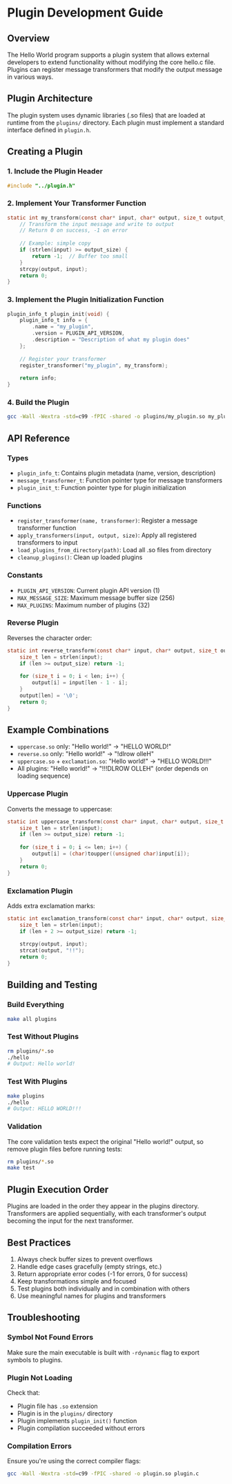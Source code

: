 # Plugin Development Guide

## Overview

The Hello World program supports a plugin system that allows external developers to extend functionality without modifying the core hello.c file. Plugins can register message transformers that modify the output message in various ways.

## Plugin Architecture

The plugin system uses dynamic libraries (.so files) that are loaded at runtime from the `plugins/` directory. Each plugin must implement a standard interface defined in `plugin.h`.

## Creating a Plugin

### 1. Include the Plugin Header

```c
#include "../plugin.h"
```

### 2. Implement Your Transformer Function

```c
static int my_transform(const char* input, char* output, size_t output_size) {
    // Transform the input message and write to output
    // Return 0 on success, -1 on error
    
    // Example: simple copy
    if (strlen(input) >= output_size) {
        return -1;  // Buffer too small
    }
    strcpy(output, input);
    return 0;
}
```

### 3. Implement the Plugin Initialization Function

```c
plugin_info_t plugin_init(void) {
    plugin_info_t info = {
        .name = "my_plugin",
        .version = PLUGIN_API_VERSION,
        .description = "Description of what my plugin does"
    };
    
    // Register your transformer
    register_transformer("my_plugin", my_transform);
    
    return info;
}
```

### 4. Build the Plugin

```bash
gcc -Wall -Wextra -std=c99 -fPIC -shared -o plugins/my_plugin.so my_plugin.c
```

## API Reference

### Types

- `plugin_info_t`: Contains plugin metadata (name, version, description)
- `message_transformer_t`: Function pointer type for message transformers
- `plugin_init_t`: Function pointer type for plugin initialization

### Functions

- `register_transformer(name, transformer)`: Register a message transformer function
- `apply_transformers(input, output, size)`: Apply all registered transformers to input
- `load_plugins_from_directory(path)`: Load all .so files from directory
- `cleanup_plugins()`: Clean up loaded plugins

### Constants

- `PLUGIN_API_VERSION`: Current plugin API version (1)
- `MAX_MESSAGE_SIZE`: Maximum message buffer size (256)
- `MAX_PLUGINS`: Maximum number of plugins (32)

### Reverse Plugin
Reverses the character order:
```c
static int reverse_transform(const char* input, char* output, size_t output_size) {
    size_t len = strlen(input);
    if (len >= output_size) return -1;
    
    for (size_t i = 0; i < len; i++) {
        output[i] = input[len - 1 - i];
    }
    output[len] = '\0';
    return 0;
}
```

## Example Combinations

- `uppercase.so` only: "Hello world!" → "HELLO WORLD!"
- `reverse.so` only: "Hello world!" → "!dlrow olleH"  
- `uppercase.so` + `exclamation.so`: "Hello world!" → "HELLO WORLD!!!"
- All plugins: "Hello world!" → "!!!DLROW OLLEH" (order depends on loading sequence)

### Uppercase Plugin
Converts the message to uppercase:
```c
static int uppercase_transform(const char* input, char* output, size_t output_size) {
    size_t len = strlen(input);
    if (len >= output_size) return -1;
    
    for (size_t i = 0; i <= len; i++) {
        output[i] = (char)toupper((unsigned char)input[i]);
    }
    return 0;
}
```

### Exclamation Plugin
Adds extra exclamation marks:
```c
static int exclamation_transform(const char* input, char* output, size_t output_size) {
    size_t len = strlen(input);
    if (len + 2 >= output_size) return -1;
    
    strcpy(output, input);
    strcat(output, "!!");
    return 0;
}
```

## Building and Testing

### Build Everything
```bash
make all plugins
```

### Test Without Plugins
```bash
rm plugins/*.so
./hello
# Output: Hello world!
```

### Test With Plugins
```bash
make plugins
./hello
# Output: HELLO WORLD!!!
```

### Validation
The core validation tests expect the original "Hello world!" output, so remove plugin files before running tests:
```bash
rm plugins/*.so
make test
```

## Plugin Execution Order

Plugins are loaded in the order they appear in the plugins directory. Transformers are applied sequentially, with each transformer's output becoming the input for the next transformer.

## Best Practices

1. Always check buffer sizes to prevent overflows
2. Handle edge cases gracefully (empty strings, etc.)
3. Return appropriate error codes (-1 for errors, 0 for success)
4. Keep transformations simple and focused
5. Test plugins both individually and in combination with others
6. Use meaningful names for plugins and transformers

## Troubleshooting

### Symbol Not Found Errors
Make sure the main executable is built with `-rdynamic` flag to export symbols to plugins.

### Plugin Not Loading
Check that:
- Plugin file has `.so` extension
- Plugin is in the `plugins/` directory  
- Plugin implements `plugin_init()` function
- Plugin compilation succeeded without errors

### Compilation Errors
Ensure you're using the correct compiler flags:
```bash
gcc -Wall -Wextra -std=c99 -fPIC -shared -o plugin.so plugin.c
```